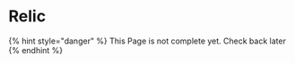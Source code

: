 # Relic

{% hint style="danger" %}
This Page is not complete yet. Check back later
{% endhint %}

<figure><img src="https://github.com/user-attachments/assets/e380b688-0ead-4f5e-8a71-f679a5d49417" alt=""><figcaption></figcaption></figure>
